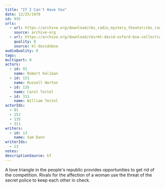 ```yaml
---
title: "If I Can't Have You"
date: 12/25/1978
id: 935
urls: 
  - url: https://archive.org/download/cbs_radio_mystery_theater/cbs_radio_mystery_theater-0901-0950.zip/cbs_radio_mystery_theater-0901-0950%2Fcbsrmt_0935_if_i_cant_have_you.mp3
    source: archive-org
  - url: https://archive.org/download/cbsrmt-david-oxford-boa-collection/CBSRMT-781225-0935-repeated-790705-If-I-Can't-Have-You-(128-44)_KQV-{BoA}.mp3
    quality: 0
    source: kl-davidoboa
audioQuality: 0
tags: 
multipart: 0
actors:  
  - id: 91
    name: Robert Kaliban  
  - id: 151
    name: Russell Horton  
  - id: 135
    name: Carol Teitel  
  - id: 311
    name: William Teitel
actorIds:  
  - 91  
  - 151  
  - 135  
  - 311
writers:  
  - id: 13
    name: Sam Dann
writerIds:  
  - 13
notes: 
descriptionSource: kf
---
```

A love triangle in the people's republic provides opportunities to get rid of the competition. Rivals for the affection of a woman use the threat of the secret police to keep each other in check.